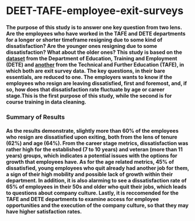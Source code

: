 # DEET-TAFE-employee-exit-surveys
#### The purpose of this study is to answer one key question from two lens. Are the employees who have worked in the TAFE and DETE departments for a longer or shorter timeframe resigning due to some kind of dissatisfaction? Are the younger ones resigning due to some dissatisfaction? What about the older ones? This study is based on the [dataset](https://data.gov.au/dataset/ds-qld-fe96ff30-d157-4a81-851d-215f2a0fe26d/details?q=exit%20survey) from the Department of Education, Training and Employment (DETE) and [another](https://data.gov.au/dataset/ds-qld-89970a3b-182b-41ea-aea2-6f9f17b5907e/details?q=exit%20survey) from the Technical and Further Education (TAFE), in which both are exit survey data. The key questions, in their bare essentials, are reduced to one. The employers wants to know if the employees who resign are leaving dissatisfied, first and foremost, and, if so, how does that dissatisfaction rate fluctuate by age or career stage.This is the first purpose of this study, while the second is for course training in data cleaning.   


### Summary of Results
#### As the results demonstrate, slightly more than 60% of the employees who resign are dissatisfied upon exiting, both from the lens of tenure (62%) and age (64%). From the career stage metrics, dissatisfaction was rather high for the established (7 to 10 years) and veteran (more than 11 years) groups, which indicates a potential issues with the options for growth that employees have. As for the age related metrics, 45% of dissatisfied, young employees who quit already had another job for them, a sign of their high mobility and possible lack of growth within their department. In addition, it is also alarming to see a dissatisfaction rate of 65% of employees in their 50s and older who quit their jobs, which leads to questions about company culture. Lastly, it is reccomended for the TAFE and DETE departments to examine access for employee opportunities and the execution of the company culture, so that they may have higher satisfaction rates.

